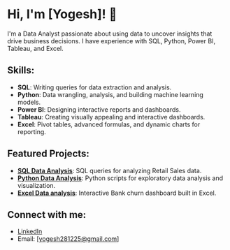 # Hi, I'm [Yogesh]! 👋

I'm a Data Analyst passionate about using data to uncover insights that drive business decisions. I have experience with SQL, Python, Power BI, Tableau, and Excel.

## Skills:
- **SQL**: Writing queries for data extraction and analysis.
- **Python**: Data wrangling, analysis, and building machine learning models.
- **Power BI**: Designing interactive reports and dashboards.
- **Tableau**: Creating visually appealing and interactive dashboards.
- **Excel**: Pivot tables, advanced formulas, and dynamic charts for reporting.

## Featured Projects:
- **[SQL Data Analysis](https://github.com/yourusername/sql-data-analysis)**: SQL queries for analyzing Retail Sales data.
- **[Python Data Analysis](https://github.com/yourusername/python-data-analysis)**: Python scripts for exploratory data analysis and visualization.
- **[Excel Data analysis](https://github.com/yourusername/power-bi-dashboards)**: Interactive Bank churn dashboard built in Excel.

## Connect with me:
- [LinkedIn](www.linkedin.com/in/yogesh-k-bab789329  )
- Email: [yogesh281225@gmail.com]
